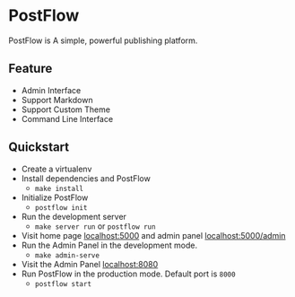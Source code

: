 # PostFlow

PostFlow is A simple, powerful publishing platform.

## Feature

* Admin Interface
* Support Markdown
* Support Custom Theme
* Command Line Interface

## Quickstart

* Create a virtualenv
* Install dependencies and PostFlow
    * `make install`
* Initialize PostFlow
    * `postflow init`
* Run the development server
    * `make server run` or `postflow run`
* Visit home page [localhost:5000](http://localhost:5000) and admin panel [localhost:5000/admin](http://localhost:5000/admin)
* Run the Admin Panel in the development mode.
    * `make admin-serve`
* Visit the Admin Panel [localhost:8080](http://localhost:8080)
* Run PostFlow in the production mode. Default port is `8000`
    * `postflow start`